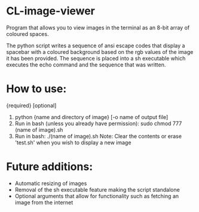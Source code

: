 # CL-image-viewer

Program that allows you to view images in the terminal as an 8-bit array of coloured spaces.

The python script writes a sequence of ansi escape codes that display a spacebar with a coloured background based on the rgb values of the image it has been provided. The sequence is placed into a sh executable which executes the echo command and the sequence that was written.

# How to use:

{required} [optional]

1. python {name and directory of image} [-o name of output file]
3. Run in bash (unless you already have permission): sudo chmod 777 (name of image).sh
4. Run in bash: ./(name of image).sh
Note: Clear the contents or erase 'test.sh' when you wish to display a new image

# Future additions:

  - Automatic resizing of images
  - Removal of the sh executable feature making the script standalone
  - Optional arguments that allow for functionality such as fetching an image from the internet
